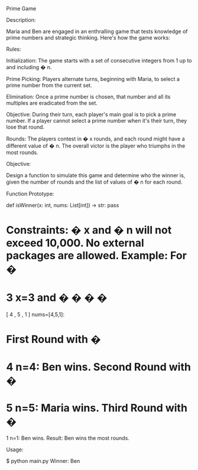 Prime Game

Description:

Maria and Ben are engaged in an enthralling game that tests knowledge of prime numbers and strategic thinking. Here's how the game works:

Rules:

Initialization: The game starts with a set of consecutive integers from 1 up to and including 
�
n.

Prime Picking: Players alternate turns, beginning with Maria, to select a prime number from the current set.

Elimination: Once a prime number is chosen, that number and all its multiples are eradicated from the set.

Objective: During their turn, each player's main goal is to pick a prime number. If a player cannot select a prime number when it's their turn, they lose that round.

Rounds: The players contest in 
�
x rounds, and each round might have a different value of 
�
n. The overall victor is the player who triumphs in the most rounds.

Objective:

Design a function to simulate this game and determine who the winner is, given the number of rounds and the list of values of 
�
n for each round.

Function Prototype:

def isWinner(x: int, nums: List[int]) -> str:
    pass


Constraints:
�
x and 
�
n will not exceed 10,000.
No external packages are allowed.
Example:
For 
�
=
3
x=3 and 
�
�
�
�
=
[
4
,
5
,
1
]
nums=[4,5,1]:

First Round with 
�
=
4
n=4: Ben wins.
Second Round with 
�
=
5
n=5: Maria wins.
Third Round with 
�
=
1
n=1: Ben wins.
Result: Ben wins the most rounds.

Usage:

$ python main.py
Winner: Ben


